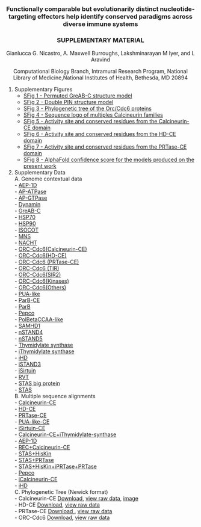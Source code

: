 <h3 style="text-align: center;">Functionally comparable but evolutionarily distinct nucleotide-targeting effectors help identify conserved paradigms across diverse immune systems</h3>
<h3 style="text-align: center;">SUPPLEMENTARY MATERIAL</h3>
<p style="text-align: center;">Gianlucca G. Nicastro, A. Maxwell Burroughs, Lakshminarayan M Iyer, and L Aravind</p> 
<p style="text-align: center;">Computational Biology Branch, Intramural Research Program, National Library of Medicine,National Institutes of Health, Bethesda, MD 20894</p> 


1. Supplementary Figures  
	 - [SFig 1 - Permuted GreAB-C structure model](./supp_images_jpeg/sup1.html)
	 - [SFig 2 - Double PIN structure model](./supp_images_jpeg/sup2.html)
	 - [SFig 3 - Phylogenetic tree of the Orc/Cdc6 proteins](./supp_images_jpeg/sup3.html)
	 - [SFig 4 - Sequence logo of multiples Calcineurin families](./supp_images_jpeg/sup4.html)
	 - [SFig 5 - Activity site and conserved residues from the Calcineurin-CE domain](./supp_images_jpeg/sup5.html)
	 - [SFig 6 - Activity site and conserved residues from the HD-CE domain](./supp_images_jpeg/sup6.html)
	 - [SFig 7 - Activity site and conserved residues from the PRTase-CE domain](./supp_images_jpeg/sup7.html)
	 - [SFig 8 - AlphaFold confidence score for the models produced on the present work](./supp_images_jpeg/sup8.html)
2. Supplementary Data  
	A. Genome contextual data  
		- [AEP-1D](./operons/AEP1D.html)  
 		- [AP-ATPase](./operons/AP-ATPase.html)  
 		- [AP-GTPase](./operons/AP-GTPase.html)  
 		- [Dynamin](./operons/dynamin.html)  
 		- [GreAB-C](./operons/GreAB-C.html)  
 		- [HSP70](./operons/HSP70.html)  
 		- [HSP90](./operons/HSP90.html)  
 		- [ISOCOT](./operons/ISOCOT.html)  
 		- [MNS](./operons/MNS.html)  
 		- [NACHT](./operons/NACHT.html)  
 		- [ORC-Cdc6(Calcineurin-CE)](./operons/orc_calcineurin.html)  
 		- [ORC-Cdc6(HD-CE)](./operons/orc_hd.html)  
 		- [ORC-Cdc6 (PRTase-CE)](./operons/orc_prtase.html)  
 		- [ORC-Cdc6 (TIR)](./operons/orc_tir.html)  
 		- [ORC-Cdc6(SIR2)](./operons/orc_sir2.html)  
 		- [ORC-Cdc6(Kinases)](./operons/orc_kinase.html)  
 		- [ORC-Cdc6(Others)](./operons/orc_others.html)  
 		- [PUA-like](./operons/pua_like.html)  
 		- [ParB-CE](./operons/ParB_CE.html)  
 		- [ParB](./operons/ParB.html)  
 		- [Pepco](./operons/pepco.html)  
 		- [PolBetaCCAA-like](./operons/pol_beta.html)  
 		- [SAMHD1](./operons/samhd1.html)  
 		- [nSTAND4](./operons/nSTAND4.html)  
 		- [nSTAND5](./operons/nSTAND5.html)  
 		- [Thymidylate synthase](./operons/TS.html)  
 		- [iThymidylate synthase](./operons/iTS.html)  
 		- [iHD](./operons/iHD.html)  
 		- [iSTAND3](./operons/iSTAND3.html)  
 		- [iSirtuin](./operons/iSirtuin.html)  
 		- [RVT](./operons/rvt.html)  
 		- [STAS big protein](./operons/STAS_big.html)  
 		- [STAS](./operons/STAS.html)  
	B. Multiple sequence alignments  
		- [Calcineurin-CE](./alns/calcineurin-ce.aln.html)  
		- [HD-CE](./alns/HD-ce.html)  
		- [PRTase-CE](./alns/prtase-ce.html)  
		- [PUA-like-CE](./alns/pua-like.html)  
		- [iSirtuin-CE](./alns/isirtuinaln.html)  
		- [Calcineurin-CE+iThymidylate-synthase](./alns/calcineurin_iTS.aln.html)  
		- [AEP-1D](./alns/AEP1D.aln.html)  
		- [REC+Calcineurin-CE](./alns/rec_calcineurin.aln.html)  
		- [STAS+HisKin](./alns/stas_hisk.aln.html)  
		- [STAS+PRTase](./alns/stas_Prtase.aln.html)  
		- [STAS+HisKin+iPRTase+PRTase](./alns/stats+_hisk_iPRTase_Prtase.html)  
		- [Pepco](./alns/pepco.aln.html)  
		- [iCalcineurin-CE](./alns/iCalcineurin.aln.html)  
		- [iHD](./alns/iHD.aln.html)  
	C. Phylogenetic Tree (Newick format)  
		- Calcineurin-CE [Download](./tree_files/calcineurin.newick), [view raw data](./tree_files/calcineurin_tree.html), [image](./tree_files/calcineurin_tree.svg.html)  
		- HD-CE [Download](./tree_files/hd.newick), [view raw data](./tree_files/hd.tree.html)  
		- PRTase-CE [Download ](./tree_files/prtase.newick), [view raw data](./tree_files/prtase.tree.html)   
		- ORC-Cdc6 [Download](./tree_files/orc.newick), [view raw data](./tree_files/orc.tree.html)  
